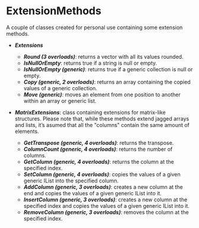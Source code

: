 # ExtensionMethods

A couple of classes created for personal use containing some extension methods.

- ***Extensions***

  - ***Round (3 overloads)***: returns a vector with all its values rounded.
  - ***IsNullOrEmpty***: returns true if a string is null or empty.
  - ***IsNullOrEmpty (generic)***: returns true if a generic collection is null or empty.
  - ***Copy (generic, 2 overloads)***: returns an array containing the copied values of a generic collection.
  - ***Move (generic)***: moves an element from one position to another within an array or generic list.

 - ***MatrixExtensions***: class containing extensions for matrix-like structures. Please note that, while these methods extend jagged arrays and lists, it’s asumed that all the "columns" contain the same amount of elements.

   - ***GetTranspose (generic, 4 overloads)***: returns the transpose.
   - ***ColumnCount (generic, 4 overloads)***: returns the number of columns.
   - ***GetColumn (generic, 4 overloads)***: returns the column at the specified index.
   - ***SetColumn (generic, 4 overloads)***: copies the values of a given generic IList into the specified column.
   - ***AddColumn (generic, 3 overloads)***: creates a new column at the end and copies the values of a given generic IList into it.
   - ***InsertColumn (generic, 3 overloads)***: creates a new column at the specified index and copies the values of a given generic IList into it.
   - ***RemoveColumn (generic, 3 overloads)***: removes the column at the specified index.
